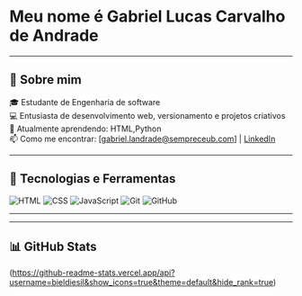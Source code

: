 # Meu nome é Gabriel Lucas Carvalho de Andrade 



---

## 🚀 Sobre mim

🎓 Estudante de Engenharia de software  
💻 Entusiasta de desenvolvimento web, versionamento e projetos criativos  
🌱 Atualmente aprendendo: HTML,Python  
📫 Como me encontrar: [gabriel.landrade@sempreceub.com] | [LinkedIn](https://www.linkedin.com/in/gabriel-lucas-470929340/)

---

## 🧰 Tecnologias e Ferramentas

![HTML](https://img.shields.io/badge/-HTML5-E34F26?style=flat&logo=html5&logoColor=fff)
![CSS](https://img.shields.io/badge/-CSS3-1572B6?style=flat&logo=css3)
![JavaScript](https://img.shields.io/badge/-JavaScript-F7DF1E?style=flat&logo=javascript&logoColor=000)
![Git](https://img.shields.io/badge/-Git-F05032?style=flat&logo=git&logoColor=fff)
![GitHub](https://img.shields.io/badge/-GitHub-181717?style=flat&logo=github)

---
---

## 📊 GitHub Stats

(https://github-readme-stats.vercel.app/api?username=bieldiesil&show_icons=true&theme=default&hide_rank=true)




